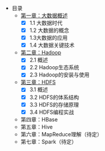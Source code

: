 - 目录
  - [第一章：大数据概述](https://github.com/shenhao-stu/Big-Data/blob/master/docs/ch1%20大数据概述.md)
    - [x] 1.1 大数据时代
    - [x] 1.2 大数据的概念
    - [x] 1.3大数据的应用
    - [x] 1.4 大数据关键技术
  - [第二章：Hadoop](https://github.com/shenhao-stu/Big-Data/blob/master/docs/ch2%20Hadoop.md)
    - [x] 2.1 概述
    - [x] 2.2 Hadoop生态系统
    - [x] 2.3 Hadoop的安装与使用
  - [第三章：HDFS](https://github.com/shenhao-stu/Big-Data/blob/master/docs/ch3%20HDFS.md)
    - [x] 3.1 概述
    - [x] 3.2 HDFS的体系结构
    - [x] 3.3 HDFS的存储原理
    - [x] 3.4 HDFS编程实战 
  - 第四章：HBase  
  - 第五章：Hive
  - 第六章：MapReduce理解（待定）
  - 第七章：Spark（待定）